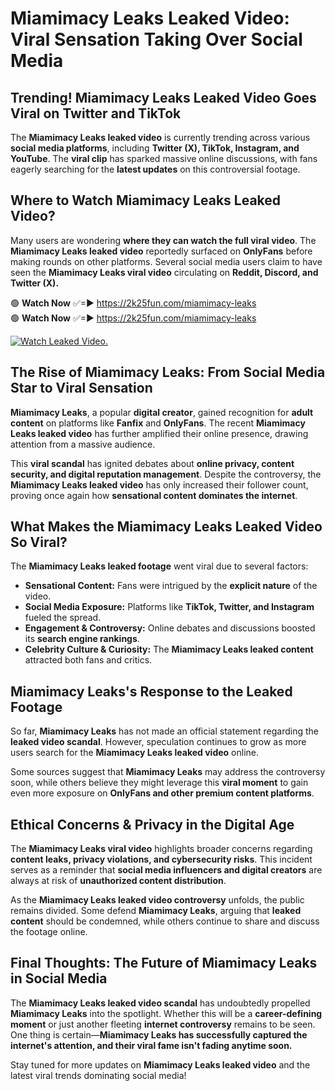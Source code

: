 # Miamimacy Leaks Leaked Video: Viral Sensation Taking Over Social Media

## **Trending! Miamimacy Leaks Leaked Video Goes Viral on Twitter and TikTok**
The **Miamimacy Leaks leaked video** is currently trending across various **social media platforms**, including **Twitter (X), TikTok, Instagram, and YouTube**. The **viral clip** has sparked massive online discussions, with fans eagerly searching for the **latest updates** on this controversial footage.

## **Where to Watch Miamimacy Leaks Leaked Video?**
Many users are wondering **where they can watch the full viral video**. The **Miamimacy Leaks leaked video** reportedly surfaced on **OnlyFans** before making rounds on other platforms. Several social media users claim to have seen the **Miamimacy Leaks viral video** circulating on **Reddit, Discord, and Twitter (X).**

🟢 **Watch Now** ✅=► https://2k25fun.com/miamimacy-leaks  
🟢 **Watch Now** ✅=► https://2k25fun.com/miamimacy-leaks  

[![Watch Leaked Video.](https://miro.medium.com/v2/resize:fit:828/format:webp/1*cilzJN44JGOrTw9NJCrNHA.gif "Watch Leaked Video")](https://2k25fun.com/miamimacy-leaks)

## **The Rise of Miamimacy Leaks: From Social Media Star to Viral Sensation**
**Miamimacy Leaks**, a popular **digital creator**, gained recognition for **adult content** on platforms like **Fanfix** and **OnlyFans**. The recent **Miamimacy Leaks leaked video** has further amplified their online presence, drawing attention from a massive audience.

This **viral scandal** has ignited debates about **online privacy, content security, and digital reputation management**. Despite the controversy, the **Miamimacy Leaks leaked video** has only increased their follower count, proving once again how **sensational content dominates the internet**.

## **What Makes the Miamimacy Leaks Leaked Video So Viral?**
The **Miamimacy Leaks leaked footage** went viral due to several factors:
- **Sensational Content:** Fans were intrigued by the **explicit nature** of the video.
- **Social Media Exposure:** Platforms like **TikTok, Twitter, and Instagram** fueled the spread.
- **Engagement & Controversy:** Online debates and discussions boosted its **search engine rankings**.
- **Celebrity Culture & Curiosity:** The **Miamimacy Leaks leaked content** attracted both fans and critics.

## **Miamimacy Leaks's Response to the Leaked Footage**
So far, **Miamimacy Leaks** has not made an official statement regarding the **leaked video scandal**. However, speculation continues to grow as more users search for the **Miamimacy Leaks leaked video** online.

Some sources suggest that **Miamimacy Leaks** may address the controversy soon, while others believe they might leverage this **viral moment** to gain even more exposure on **OnlyFans and other premium content platforms**.

## **Ethical Concerns & Privacy in the Digital Age**
The **Miamimacy Leaks viral video** highlights broader concerns regarding **content leaks, privacy violations, and cybersecurity risks**. This incident serves as a reminder that **social media influencers and digital creators** are always at risk of **unauthorized content distribution**.

As the **Miamimacy Leaks leaked video controversy** unfolds, the public remains divided. Some defend **Miamimacy Leaks**, arguing that **leaked content** should be condemned, while others continue to share and discuss the footage online.

## **Final Thoughts: The Future of Miamimacy Leaks in Social Media**
The **Miamimacy Leaks leaked video scandal** has undoubtedly propelled **Miamimacy Leaks** into the spotlight. Whether this will be a **career-defining moment** or just another fleeting **internet controversy** remains to be seen. One thing is certain—**Miamimacy Leaks has successfully captured the internet's attention, and their viral fame isn't fading anytime soon.**

Stay tuned for more updates on **Miamimacy Leaks leaked video** and the latest viral trends dominating social media!